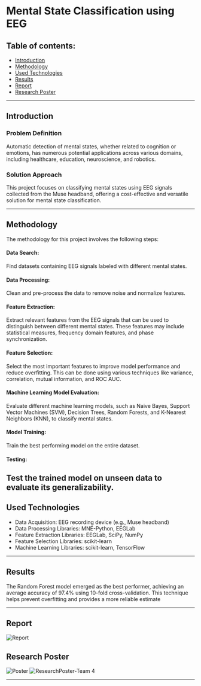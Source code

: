 
# Mental State Classification using EEG

## Table of contents:
- [Introduction](#introduction)
- [Methodology](#methodology)
- [Used Technologies](#used-technologies)
- [Results](#results)
- [Report](report)
- [Research Poster](research-poster)


---

## Introduction

### Problem Definition
Automatic detection of mental states, whether related to cognition or emotions, has numerous potential applications across various domains, including healthcare, education, neuroscience, and robotics.

### Solution Approach
This project focuses on classifying mental states using EEG signals collected from the Muse headband, offering a cost-effective and versatile solution for mental state classification.

---

## Methodology

The methodology for this project involves the following steps:

#### Data Search: 
Find datasets containing EEG signals labeled with different mental states.
#### Data Processing: 
Clean and pre-process the data to remove noise and normalize features.
#### Feature Extraction:
Extract relevant features from the EEG signals that can be used to distinguish between different mental states. These features may include statistical measures, frequency domain features, and phase synchronization.
#### Feature Selection: 
Select the most important features to improve model performance and reduce overfitting. This can be done using various techniques like variance, correlation, mutual information, and ROC AUC.
#### Machine Learning Model Evaluation:
Evaluate different machine learning models, such as Naive Bayes, Support Vector Machines (SVM), Decision Trees, Random Forests, and K-Nearest Neighbors (KNN), to classify mental states.
#### Model Training:
Train the best performing model on the entire dataset.
#### Testing: 
Test the trained model on unseen data to evaluate its generalizability.
---

## Used Technologies

- Data Acquisition: EEG recording device (e.g., Muse headband)
- Data Processing Libraries: MNE-Python, EEGLab
- Feature Extraction Libraries: EEGLab, SciPy, NumPy
- Feature Selection Libraries: scikit-learn
- Machine Learning Libraries: scikit-learn, TensorFlow
---

## Results

The Random Forest model emerged as the best performer, achieving an average accuracy of 97.4% using 10-fold cross-validation. This technique helps prevent overfitting and provides a more reliable estimate

---

## Report

![Report](link/to/your/block_diagram.png)

## Research Poster
![Poster](link/to/your/block_diagram.png)
![ResearchPoster-Team 4](https://github.com/Omar-Saad-ELGharbawy/CDSS-Final-Project/assets/84602951/19717ad6-43cf-438c-a5f9-f4a7febfa905)


---

